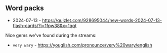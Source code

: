 ## Word packs

- 2024-07-13 - https://quizlet.com/928695044/new-words-2024-07-13-flash-cards/?i=1fpw38&x=1qqt

Nice gems we've found during the streams:
- `very wary` - https://youglish.com/pronounce/very%20wary/english
